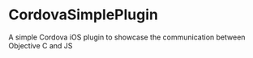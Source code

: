 # CordovaSimplePlugin
A simple Cordova iOS plugin to showcase the communication between Objective C and JS
